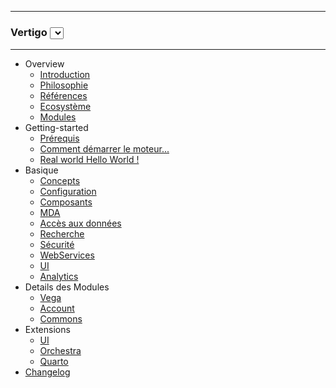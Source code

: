 <hr/>
	<h3 class="q-version-select">
	Vertigo  
	<select id="versions" onchange="javascript:location.href=this.value+location.hash">
    <!-- <option value="/vertigo-docs/">v2.0.0 (current)</option>
    <option value="/vertigo-docs/v2.0.0/">v2.0.0</option> -->
  </select>
	</h3>
<hr/>

- Overview
  - [Introduction](overview/introduction.md)
  - [Philosophie](overview/philosophie.md)
  - [Références](overview/references.md)
  - [Ecosystème](overview/ecosystem.md)
  - [Modules](overview/modules.md)
- Getting-started
  - [Prérequis](getting-started/requirements.md)  
  - [Comment démarrer le moteur...](getting-started/helloworld.md)
  - [Real world Hello World !](getting-started/realworld_helloworld.md)  
- Basique
  - [Concepts](basic/concepts.md)
  - [Configuration](basic/configuration.md)
  - [Composants](basic/composants.md)
  - [MDA](basic/mda.md)
  - [Accès aux données](basic/dao.md)
  - [Recherche](basic/recherche.md)
  - [Sécurité](basic/securite.md)
  - [WebServices](basic/webservices.md)
  - [UI](basic/ui.md)
  - [Analytics](basic/analytics.md)
- Details des Modules
  - [Vega](advanced/vega.md)
  - [Account](advanced/account.md)
  - [Commons](advanced/commons.md)
- Extensions
  - [UI](extensions/ui.md)
  - [Orchestra](extensions/orchestra.md)
  - [Quarto](extensions/quarto.md)
- [Changelog](changes.md)

